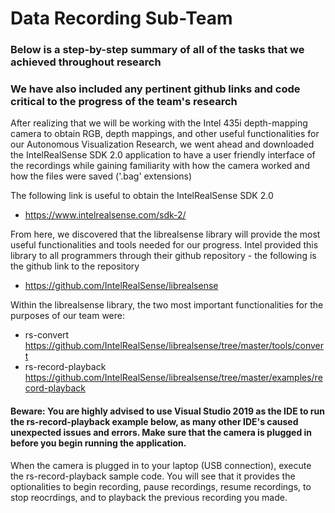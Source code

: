 # Data Recording Sub-Team

### Below is a step-by-step summary of all of the tasks that we achieved throughout research
### We have also included any pertinent github links and code critical to the progress of the team's research


After realizing that we will be working with the Intel 435i depth-mapping camera to obtain RGB, depth mappings, and other useful functionalities for our Autonomous Visualization Research, we went ahead and downloaded the IntelRealSense SDK 2.0 application to have a user friendly interface of the recordings while gaining familiarity with how the camera worked and how the files were saved ('.bag' extensions)

The following link is useful to obtain the IntelRealSense SDK 2.0 

* https://www.intelrealsense.com/sdk-2/


From here, we discovered that the librealsense library will provide the most useful functionalities and tools needed for our progress. Intel provided this library to all programmers through their github repository - the following is the github link to the repository

* https://github.com/IntelRealSense/librealsense


Within the librealsense library, the two most important functionalities for the purposes of our team were: 

 * rs-convert https://github.com/IntelRealSense/librealsense/tree/master/tools/convert
 * rs-record-playback https://github.com/IntelRealSense/librealsense/tree/master/examples/record-playback
 
#### Beware: You are highly advised to use Visual Studio 2019 as the IDE to run the rs-record-playback example below, as many other IDE's caused unexpected issues and errors. Make sure that the camera is plugged in before you begin running the application.
 
When the camera is plugged in to your laptop (USB connection), execute the rs-record-playback sample code. You will see that it provides the optionalities to begin recording, pause recordings, resume recordings, to stop reocrdings, and to playback the previous recording you made.
 





